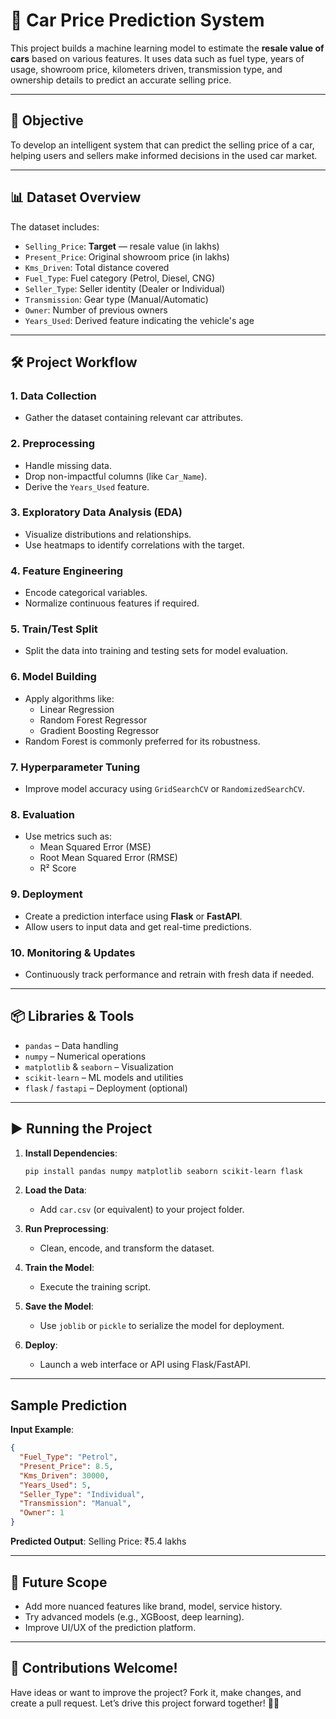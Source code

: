 
# 🚗 Car Price Prediction System

This project builds a machine learning model to estimate the **resale value of cars** based on various features. It uses data such as fuel type, years of usage, showroom price, kilometers driven, transmission type, and ownership details to predict an accurate selling price.

---

## 📌 Objective
To develop an intelligent system that can predict the selling price of a car, helping users and sellers make informed decisions in the used car market.

---

## 📊 Dataset Overview

The dataset includes:
- `Selling_Price`: **Target** — resale value (in lakhs)
- `Present_Price`: Original showroom price (in lakhs)
- `Kms_Driven`: Total distance covered
- `Fuel_Type`: Fuel category (Petrol, Diesel, CNG)
- `Seller_Type`: Seller identity (Dealer or Individual)
- `Transmission`: Gear type (Manual/Automatic)
- `Owner`: Number of previous owners
- `Years_Used`: Derived feature indicating the vehicle's age

---

## 🛠️ Project Workflow

### 1. Data Collection
- Gather the dataset containing relevant car attributes.

### 2. Preprocessing
- Handle missing data.
- Drop non-impactful columns (like `Car_Name`).
- Derive the `Years_Used` feature.

### 3. Exploratory Data Analysis (EDA)
- Visualize distributions and relationships.
- Use heatmaps to identify correlations with the target.

### 4. Feature Engineering
- Encode categorical variables.
- Normalize continuous features if required.

### 5. Train/Test Split
- Split the data into training and testing sets for model evaluation.

### 6. Model Building
- Apply algorithms like:
  - Linear Regression
  - Random Forest Regressor
  - Gradient Boosting Regressor  
- Random Forest is commonly preferred for its robustness.

### 7. Hyperparameter Tuning
- Improve model accuracy using `GridSearchCV` or `RandomizedSearchCV`.

### 8. Evaluation
- Use metrics such as:
  - Mean Squared Error (MSE)
  - Root Mean Squared Error (RMSE)
  - R² Score

### 9. Deployment
- Create a prediction interface using **Flask** or **FastAPI**.
- Allow users to input data and get real-time predictions.

### 10. Monitoring & Updates
- Continuously track performance and retrain with fresh data if needed.

---

## 📦 Libraries & Tools
- `pandas` – Data handling  
- `numpy` – Numerical operations  
- `matplotlib` & `seaborn` – Visualization  
- `scikit-learn` – ML models and utilities  
- `flask` / `fastapi` – Deployment (optional)

---

## ▶️ Running the Project

1. **Install Dependencies**:
   ```bash
   pip install pandas numpy matplotlib seaborn scikit-learn flask
   ```

2. **Load the Data**:
   - Add `car.csv` (or equivalent) to your project folder.

3. **Run Preprocessing**:
   - Clean, encode, and transform the dataset.

4. **Train the Model**:
   - Execute the training script.

5. **Save the Model**:
   - Use `joblib` or `pickle` to serialize the model for deployment.

6. **Deploy**:
   - Launch a web interface or API using Flask/FastAPI.

---

## Sample Prediction

**Input Example**:
```json
{
  "Fuel_Type": "Petrol",
  "Present_Price": 8.5,
  "Kms_Driven": 30000,
  "Years_Used": 5,
  "Seller_Type": "Individual",
  "Transmission": "Manual",
  "Owner": 1
}

```

**Predicted Output**:
Selling Price: ₹5.4 lakhs

---

## 🚀 Future Scope
- Add more nuanced features like brand, model, service history.
- Try advanced models (e.g., XGBoost, deep learning).
- Improve UI/UX of the prediction platform.

---

## 🤝 Contributions Welcome!
Have ideas or want to improve the project? Fork it, make changes, and create a pull request. Let’s drive this project forward together! 🔧✨
```